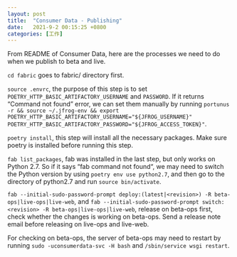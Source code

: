 ```yaml
---
layout: post
title:  "Consumer Data - Publishing"
date:   2021-9-2 00:15:25 +0800
categories: [工作]
---
```


From README of Consumer Data, here are the processes we need to do when we publish to beta and live.

`cd fabric` goes to fabric/ directory first.

`source .envrc`, the purpose of this step is to set `POETRY_HTTP_BASIC_ARTIFACTORY_USERNAME` and `PASSWORD`. If it returns “Command not found” error, we can set them manually by running `portunus -r && source ~/.jfrog-env && export POETRY_HTTP_BASIC_ARTIFACTORY_USERNAME="${JFROG_USERNAME}" POETRY_HTTP_BASIC_ARTIFACTORY_PASSWORD="${JFROG_ACCESS_TOKEN}"`.

`poetry install`, this step will install all the necessary packages. Make sure poetry is installed before running this step.

`fab list_packages`, fab was installed in the last step, but only works on Python 2.7. So if it says “fab command not found“, we may need to switch the Python version by using `poetry env use python2.7`, and then go to the directory of python2.7 and run `source bin/activate`.

`fab --initial-sudo-password-prompt deploy:(latest|<revision>) -R beta-ops|live-ops|live-web`, and `fab --initial-sudo-password-prompt switch:<revision> -R beta-ops|live-ops|live-web`, release on beta-ops first, check whether the changes is working on beta-ops. Send a release note email before releasing on live-ops and live-web.

For checking on beta-ops, the server of beta-ops may need to restart by running `sudo -uconsumerdata-svc -H bash` and `/sbin/service wsgi restart`.
